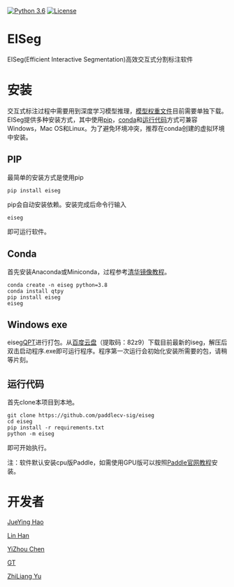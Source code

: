 [![Python 3.6](https://img.shields.io/badge/python-3.6+-blue.svg)](https://www.python.org/downloads/release/python-360/) [![License](https://img.shields.io/badge/license-Apache%202-blue.svg)](LICENSE)
<!-- [![GitHub release](https://img.shields.io/github/release/Naereen/StrapDown.js.svg)](https://github.com/PaddleCV-SIG/iseg/releases) -->

# EISeg

EISeg(Efficient Interactive Segmentation)高效交互式分割标注软件

# 安装

交互式标注过程中需要用到深度学习模型推理，[模型权重文件](./doc/WEIGHT.md)目前需要单独下载。EISeg提供多种安装方式，其中使用[pip](#PIP)，[conda](#conda安装)和[运行代码](#运行代码)方式可兼容Windows，Mac OS和Linux。为了避免环境冲突，推荐在conda创建的虚拟环境中安装。

## PIP
最简单的安装方式是使用pip
```shell
pip install eiseg
```
pip会自动安装依赖。安装完成后命令行输入
```shell
eiseg
```
即可运行软件。

## Conda
首先安装Anaconda或Miniconda，过程参考[清华镜像教程](https://mirrors.tuna.tsinghua.edu.cn/help/anaconda/)。
```shell
conda create -n eiseg python=3.8
conda install qtpy
pip install eiseg
eiseg
```

## Windows exe

eiseg[QPT](https://github.com/GT-ZhangAcer/QPT)进行打包。从[百度云盘](https://pan.baidu.com/s/13Ac_LA2yxPT-tnRqUaYMsQ)（提取码：82z9）下载目前最新的iseg，解压后双击启动程序.exe即可运行程序。程序第一次运行会初始化安装所需要的包，请稍等片刻。

## 运行代码

首先clone本项目到本地。
```shell
git clone https://github.com/paddlecv-sig/eiseg
cd eiseg
pip install -r requirements.txt
python -m eiseg
```
即可开始执行。

注：软件默认安装cpu版Paddle，如需使用GPU版可以按照[Paddle官网教程](https://www.paddlepaddle.org.cn/install/quick)安装。

# 开发者
[JueYing Hao]()

[Lin Han](https://github.com/linhandev/)

[YiZhou Chen](https://github.com/geoyee)

[GT](https://github.com/GT-ZhangAcer)

[ZhiLiang Yu](https://github.com/yzl19940819)

<!-- [![Sparkline](https://stars.medv.io/Naereen/badges.svg)](https://stars.medv.io/PaddleCV-SIG/iseg) -->
